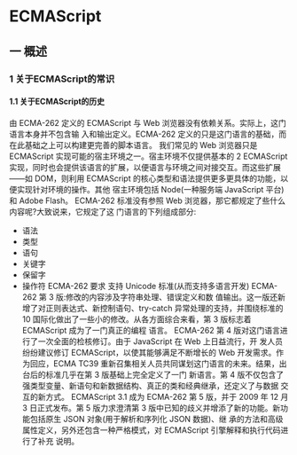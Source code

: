 # ECMAScript
## 一 概述
### 1 关于ECMAScript的常识
#### 1.1 关于ECMAScript的历史
由 ECMA-262 定义的 ECMAScript 与 Web 浏览器没有依赖关系。实际上，这门语言本身并不包含输 入和输出定义。ECMA-262 定义的只是这门语言的基础，而在此基础之上可以构建更完善的脚本语言。 我们常见的 Web 浏览器只是 ECMAScript 实现可能的宿主环境之一。宿主环境不仅提供基本的 2 ECMAScript 实现，同时也会提供该语言的扩展，以便语言与环境之间对接交互。而这些扩展——如 DOM，则利用 ECMAScript 的核心类型和语法提供更多更具体的功能，以便实现针对环境的操作。其他 宿主环境包括 Node(一种服务端 JavaScript 平台)和 Adobe Flash。
ECMA-262 标准没有参照 Web 浏览器，那它都规定了些什么内容呢?大致说来，它规定了这 门语言的下列组成部分:
- 语法
- 类型
- 语句
- 关键字
- 保留字
- 操作符
ECMA-262 要求 支持 Unicode 标准(从而支持多语言开发)
ECMA-262 第 3 版:修改的内容涉及字符串处理、错误定义和数 值输出。这一版还新增了对正则表达式、新控制语句、try-catch 异常处理的支持，并围绕标准的 10 国际化做出了一些小的修改。从各方面综合来看，第 3 版标志着 ECMAScript 成为了一门真正的编程 语言。
ECMA-262 第 4 版对这门语言进行了一次全面的检核修订。由于 JavaScript 在 Web 上日益流行，开 发人员纷纷建议修订 ECMAScript，以使其能够满足不断增长的 Web 开发需求。作为回应，ECMA TC39 重新召集相关人员共同谋划这门语言的未来。结果，出台后的标准几乎在第 3 版基础上完全定义了一门 新语言。第 4 版不仅包含了强类型变量、新语句和新数据结构、真正的类和经典继承，还定义了与数据 交互的新方式。
ECMAScript 3.1 成为 ECMA-262 第 5 版，并于 2009 年 12 月 3 日正式发布。第 5 版力求澄清第 3 版中已知的歧义并增添了新的功能。新功能包括原生 JSON 对象(用于解析和序列化 JSON 数据)、继 承的方法和高级属性定义，另外还包含一种严格模式，对 ECMAScript 引擎解释和执行代码进行了补充 说明。

